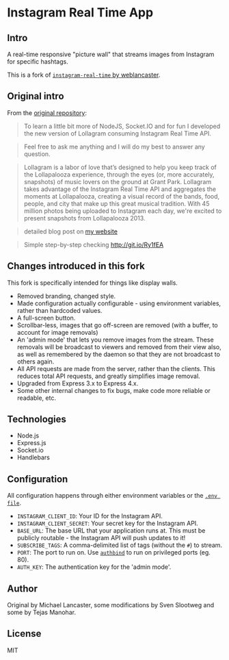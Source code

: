Instagram Real Time App
=============

## Intro

A real-time responsive "picture wall" that streams images from Instagram for specific hashtags.

This is a fork of [`instagram-real-time` by weblancaster](https://github.com/weblancaster/instagram-real-time).

## Original intro

From the [original repository](https://github.com/weblancaster/instagram-real-time#intro):

> To learn a little bit more of NodeJS, Socket.IO and for fun I developed the new version of Lollagram
consuming Instagram Real Time API.

> Feel free to ask me anything and I will do my best to answer any question.

> Lollagram is a labor of love that’s designed to help you keep track of the Lollapalooza experience, through the eyes (or, more accurately, snapshots) of music lovers on the ground at Grant Park. Lollagram takes advantage of the Instagram Real Time API and aggregates the moments at Lollapalooza, creating a visual record of the bands, food, people, and city that make up this great musical tradition. With 45 million photos being uploaded to Instagram each day, we're excited to present snapshots from Lollapalooza 2013.

> detailed blog post on <a href="http://www.bymichaellancaster.com/blog/how-i-built-lollagram-lollapalooza-instagram-real-time-api/" title="blog post" target="_blank">my website</a>

> Simple step-by-step checking <a href="http://git.io/Ry1fEA" title="step by step" target="_blank">http://git.io/Ry1fEA</a>

## Changes introduced in this fork

This fork is specifically intended for things like display walls.

* Removed branding, changed style.
* Made configuration actually configurable - using environment variables, rather than hardcoded values.
* A full-screen button.
* Scrollbar-less, images that go off-screen are removed (with a buffer, to account for image removals)
* An 'admin mode' that lets you remove images from the stream. These removals will be broadcast to viewers and removed from their view also, as well as remembered by the daemon so that they are not broadcast to others again.
* All API requests are made from the server, rather than the clients. This reduces total API requests, and greatly simplifies image removal.
* Upgraded from Express 3.x to Express 4.x.
* Some other internal changes to fix bugs, make code more reliable or readable, etc.

## Technologies

* Node.js
* Express.js
* Socket.io
* Handlebars

## Configuration

All configuration happens through either environment variables or the [`.env file`](https://www.npmjs.com/package/dotenv-node).

* `INSTAGRAM_CLIENT_ID`: Your ID for the Instagram API.
* `INSTAGRAM_CLIENT_SECRET`: Your secret key for the Instagram API.
* `BASE_URL`: The base URL that your application runs at. This must be publicly routable - the Instagram API will push updates to it!
* `SUBSCRIBE_TAGS`: A comma-delimited list of tags (without the `#`) to stream.
* `PORT`: The port to run on. Use [`authbind`](https://thomashunter.name/blog/using-authbind-with-node-js/) to run on privileged ports (eg. 80).
* `AUTH_KEY`: The authentication key for the 'admin mode'.

## Author

Original by Michael Lancaster, some modifications by Sven Slootweg and some by Tejas Manohar.

## License

MIT
